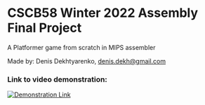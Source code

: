 # CSCB58 Winter 2022 Assembly Final Project

A Platformer game from scratch in MIPS assembler

Made by: Denis Dekhtyarenko, denis.dekh@gmail.com

### Link to video demonstration:
[![Demonstration Link](https://img.youtube.com/vi/BPrUhosfRgA/0.jpg)](https://youtu.be/BPrUhosfRgA) 
